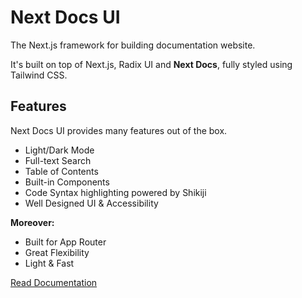 # Next Docs UI

The Next.js framework for building documentation website.

It's built on top of Next.js, Radix UI and **Next Docs**, fully styled using
Tailwind CSS.

## Features

Next Docs UI provides many features out of the box.

- Light/Dark Mode
- Full-text Search
- Table of Contents
- Built-in Components
- Code Syntax highlighting powered by Shikiji
- Well Designed UI & Accessibility

**Moreover:**

- Built for App Router
- Great Flexibility
- Light & Fast

[Read Documentation](https://next-docs-zeta.vercel.app/docs/ui)
